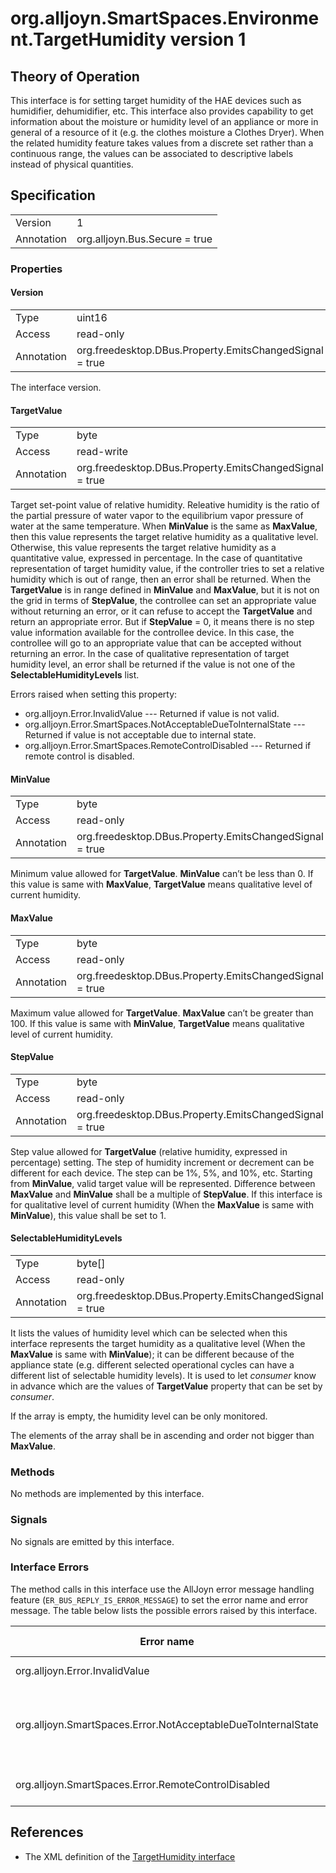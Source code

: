 # org.alljoyn.SmartSpaces.Environment.TargetHumidity version 1

## Theory of Operation
This interface is for setting target humidity of the HAE devices such as
humidifier, dehumidifier, etc.
This interface also provides capability to get information about the moisture or
humidity level of an appliance or more in general of a resource of it (e.g. the
clothes moisture a Clothes Dryer). When the related humidity feature takes
values from a discrete set rather than a continuous range, the values can be
associated to descriptive labels instead of physical quantities.

## Specification

|            |                                                                |
|------------|----------------------------------------------------------------|
| Version    | 1                                                              |
| Annotation | org.alljoyn.Bus.Secure = true                                  |

### Properties

#### Version

|            |                                                                |
|------------|----------------------------------------------------------------|
| Type       | uint16                                                         |
| Access     | read-only                                                      |
| Annotation | org.freedesktop.DBus.Property.EmitsChangedSignal = true        |

The interface version.

#### TargetValue

|            |                                                                |
|------------|----------------------------------------------------------------|
| Type       | byte                                                           |
| Access     | read-write                                                     |
| Annotation | org.freedesktop.DBus.Property.EmitsChangedSignal = true        |

Target set-point value of relative humidity. Releative humidity is the ratio
of the partial pressure of water vapor to the equilibrium vapor pressure of
water at the same temperature. When **MinValue** is the same as **MaxValue**,
then this value represents the target relative humidity as a qualitative level.
Otherwise, this value represents the target relative humidity as a quantitative
value, expressed in percentage.
In the case of quantitative representation of target humidity value, if the
controller tries to set a relative humidity which is out of range, then
an error shall be returned. When the **TargetValue** is in range defined in
**MinValue** and **MaxValue**, but it is not on the grid in terms of
**StepValue**, the controllee can set an appropriate value without returning
an error, or it can refuse to accept the **TargetValue** and return an
appropriate error. But if **StepValue** = 0, it means there is no step value
information available for the controllee device. In this case, the controllee
will go to an appropriate value that can be accepted without returning an error.
In the case of qualitative representation of target humidity level, an error
shall be returned if the value is not one of the **SelectableHumidityLevels**
list.

Errors raised when setting this property:

  * org.alljoyn.Error.InvalidValue --- Returned if value is not valid.
  * org.alljoyn.Error.SmartSpaces.NotAcceptableDueToInternalState --- Returned
    if value is not acceptable due to internal state.
  * org.alljoyn.Error.SmartSpaces.RemoteControlDisabled --- Returned if remote
    control is disabled.

#### MinValue

|            |                                                                |
|------------|----------------------------------------------------------------|
| Type       | byte                                                           |
| Access     | read-only                                                      |
| Annotation | org.freedesktop.DBus.Property.EmitsChangedSignal = true        |

Minimum value allowed for **TargetValue**. **MinValue** can’t be less than 0.
If this value is same with **MaxValue**, **TargetValue** means qualitative level
of current humidity.

#### MaxValue

|            |                                                                |
|------------|----------------------------------------------------------------|
| Type       | byte                                                           |
| Access     | read-only                                                      |
| Annotation | org.freedesktop.DBus.Property.EmitsChangedSignal = true        |

Maximum value allowed for **TargetValue**. **MaxValue** can’t be greater than
100.
If this value is same with **MinValue**, **TargetValue** means qualitative level
of current humidity.

#### StepValue

|            |                                                                |
|------------|----------------------------------------------------------------|
| Type       | byte                                                           |
| Access     | read-only                                                      |
| Annotation | org.freedesktop.DBus.Property.EmitsChangedSignal = true        |

Step value allowed for **TargetValue** (relative humidity, expressed in
percentage) setting. The step of humidity increment or decrement can be
different for each device. The step can be 1%, 5%, and 10%, etc. Starting from
**MinValue**, valid target value will be represented. Difference between
**MaxValue** and **MinValue** shall be a multiple of **StepValue**.
If this interface is for qualitative level of current humidity (When the
**MaxValue** is same with **MinValue**), this value shall be set to 1.

#### SelectableHumidityLevels

|            |                                                                |
| ---------- | -------------------------------------------------------------- |
| Type       | byte[]                                                         |
| Access     | read-only                                                      |
| Annotation | org.freedesktop.DBus.Property.EmitsChangedSignal = true        |

It lists the values of humidity level which can be selected when this interface
represents the target humidity as a qualitative level (When the **MaxValue**
is same with **MinValue**); it can be different because of the appliance state
(e.g. different selected operational cycles can have a different list of
selectable humidity levels). It is used to let _consumer_ know in advance
which are the values of **TargetValue** property that can be set by _consumer_.

If the array is empty, the humidity level can be only monitored.

The elements of the array shall be in ascending and order not bigger than
**MaxValue**.

### Methods

No methods are implemented by this interface.

### Signals

No signals are emitted by this interface.

### Interface Errors

The method calls in this interface use the AllJoyn error message handling
feature (`ER_BUS_REPLY_IS_ERROR_MESSAGE`) to set the error name and error
message. The table below lists the possible errors raised by this interface.


| Error name                                                    | Error message                                      |
|---------------------------------------------------------------|----------------------------------------------------|
| org.alljoyn.Error.InvalidValue                                | Invalid value                                      |
| org.alljoyn.SmartSpaces.Error.NotAcceptableDueToInternalState | The value is not acceptable due to internal state  |
| org.alljoyn.SmartSpaces.Error.RemoteControlDisabled           | Remote control disabled                            |

## References

  * The XML definition of the [TargetHumidity interface](TargetHumidity-v1.xml)
